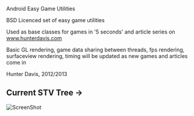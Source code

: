 Android Easy Game Utilities

BSD Licenced set of easy game utilities

Used as base classes for games in '5 seconds' and article series on www.hunterdavis.com

Basic GL rendering, game data sharing between threads, fps rendering, surfaceview rendering, timing
will be updated as new games and articles come in

Hunter Davis, 2012/2013

Current STV Tree ->
-------------------------------------------------------------------------------
![ScreenShot](http://raw.github.com/huntergdavis/AndroidEasyGameUtils/master/gameutilstree.jpg)

